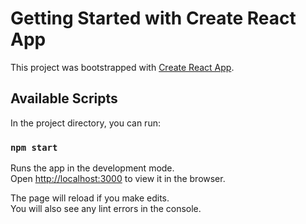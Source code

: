 # Getting Started with Create React App

This project was bootstrapped with [Create React App](https://github.com/AndriySysoenko/may-2024-react/tree/homework/hw1/src).

## Available Scripts

In the project directory, you can run:

### `npm start`

Runs the app in the development mode.\
Open [http://localhost:3000](http://localhost:3000) to view it in the browser.

The page will reload if you make edits.\
You will also see any lint errors in the console.
